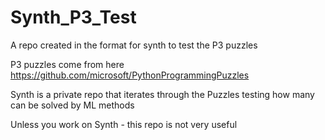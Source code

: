 # Synth_P3_Test

A repo created in the format for synth to test the P3 puzzles

P3 puzzles come from here https://github.com/microsoft/PythonProgrammingPuzzles

Synth is a private repo that iterates through the Puzzles testing how many can be solved by ML methods

Unless you work on Synth - this repo is not very useful
